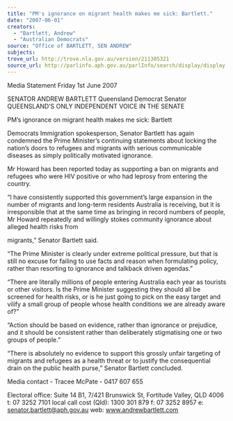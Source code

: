 ```yaml
---
title: "PM's ignorance on migrant health makes me sick: Bartlett."
date: "2007-06-01"
creators:
  - "Bartlett, Andrew"
  - "Australian Democrats"
source: "Office of BARTLETT, SEN ANDREW"
subjects:
trove_url: http://trove.nla.gov.au/version/211305321
source_url: http://parlinfo.aph.gov.au/parlInfo/search/display/display.w3p;query=Id%3A%22media/pressrel/B09N6%22
---
```


 Media Statement  Friday 1st June 2007

 

 SENATOR ANDREW BARTLETT  Queensland Democrat Senator  QUEENSLAND’S ONLY INDEPENDENT VOICE IN THE SENATE 

 

 PM’s ignorance on migrant health makes me sick: Bartlett   

 Democrats Immigration spokesperson, Senator Bartlett has again condemned the Prime Minister’s continuing  statements about locking the nation’s doors to refugees and migrants with serious communicable diseases as  simply politically motivated ignorance.   

 Mr Howard has been reported today as supporting a ban on migrants and refugees who were HIV positive or  who had leprosy from entering the country.    

 “I have consistently supported this government’s large expansion in the number of migrants and long-term  residents Australia is receiving, but it is irresponsible that at the same time as bringing in record numbers of  people, Mr Howard repeatedly and willingly stokes community ignorance about alleged health risks from 

 migrants,” Senator Bartlett said.   

 “The Prime Minister is clearly under extreme political pressure, but that is still no excuse for failing to use facts  and reason when formulating policy, rather than resorting to ignorance and talkback driven agendas.”   

 “There are literally millions of people entering Australia each year as tourists or other visitors. Is the Prime  Minister suggesting they should all be screened for health risks, or is he just going to pick on the easy target  and vilify a small group of people whose health conditions we are already aware of?”   

 “Action should be based on evidence, rather than ignorance or prejudice, and it should be consistent rather  than deliberately stigmatising one or two groups of people.”   

 “There is absolutely no evidence to support this grossly unfair targeting of migrants and refugees as a health  threat or to justify the consequential drain on the public health purse,” Senator Bartlett concluded.    

 

 

 Media contact - Tracee McPate - 0417 607 655   

 

 Electoral office: Suite 14 B1, 7/421 Brunswick St, Fortitude Valley, QLD 4006  t: 07 3252 7101  local call cost (Qld): 1300 301 879   f: 07 3252 8957  e: senator.bartlett@aph.gov.au   web: www.andrewbartlett.com   

 

